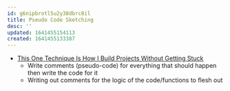 ```yaml
---
id: g6nipbrotl5u2y38dbrc8il
title: Pseudo Code Sketching
desc: ''
updated: 1641455154113
created: 1641455133387
---
```



- [This One Technique Is How I Build Projects Without Getting Stuck][1]
  - Write comments (pseudo-code) for everything that should happen then write the code for it
  - Writing out comments for the logic of the code/functions to flesh out

[1]: https://youtu.be/Qvmp4F-hOKA

